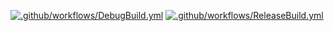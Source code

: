 [![.github/workflows/DebugBuild.yml](https://github.com/ikedaShuya/CG2/actions/workflows/DebugBuild.yml/badge.svg?branch=master)](https://github.com/ikedaShuya/CG2/actions/workflows/DebugBuild.yml)  [![.github/workflows/ReleaseBuild.yml](https://github.com/ikedaShuya/CG2/actions/workflows/ReleaseBuild.yml/badge.svg?branch=master)](https://github.com/ikedaShuya/CG2/actions/workflows/ReleaseBuild.yml)
